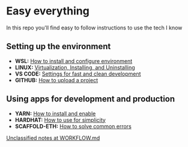 # Easy everything

In this repo you'll find easy to follow instructions to use the tech I know

## Setting up the environment

- **WSL:** [How to install and configure environment](./HOW-TO-WSL.md)
- **LINUX:** [Virtualization, Installing, and Uninstalling](./HOW-TO-LINUX.md)
- **VS CODE:** [Settings for fast and clean development](./HOW-TO-VSCODE.md)
- **GITHUB:** [How to upload a project](./HOW-TO-GITHUB.md)

## Using apps for development and production

- **YARN:** [How to install and enable](./HOW-TO-YARN.md)
- **HARDHAT:** [How to use for simplicity](./HOW-TO-HARDHAT.md)
- **SCAFFOLD-ETH:** [How to solve common errors](./HOW-TO-SCAFFOLD-ETH.md)

[Unclassified notes at WORKFLOW.md](./WORKFLOW.md)